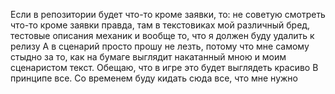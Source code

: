 Если в репозитории будет что-то кроме заявки, то:
  не советую смотреть что-то кроме заявки
  правда, там в текстовиках мой различный бред, тестовые описания механик и вообще то, что я должен буду удалить к релизу
  А в сценарий просто прошу не лезть, потому что мне самому стыдно за то, как на бумаге выглядит накатанный мною и моим сценаристом текст. Обещаю, что в игре это будет выглядеть красиво
В принципе все. Со временем буду кидать сюда все, что мне нужно
